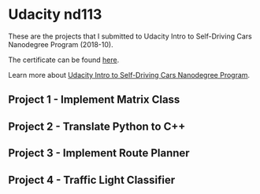 # Udacity nd113

These are the projects that I submitted to Udacity Intro to Self-Driving Cars Nanodegree Program (2018-10).

The certificate can be found [here](https://confirm.udacity.com/5M5A4RRS).

Learn more about [Udacity Intro to Self-Driving Cars Nanodegree Program](https://www.udacity.com/course/intro-to-self-driving-cars--nd113).

## Project 1 - Implement Matrix Class

## Project 2 - Translate Python to C++

## Project 3 - Implement Route Planner

## Project 4 - Traffic Light Classifier
